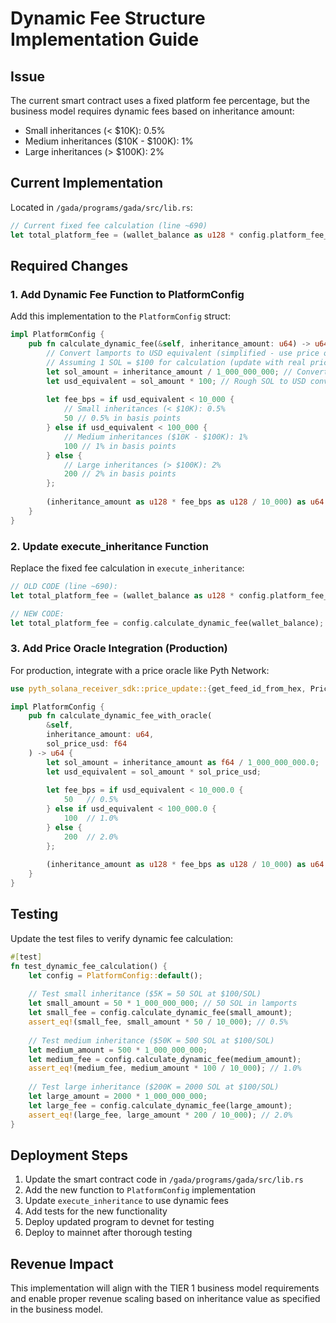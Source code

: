 # Dynamic Fee Structure Implementation Guide

## Issue
The current smart contract uses a fixed platform fee percentage, but the business model requires dynamic fees based on inheritance amount:
- Small inheritances (< $10K): 0.5%
- Medium inheritances ($10K - $100K): 1%
- Large inheritances (> $100K): 2%

## Current Implementation
Located in `/gada/programs/gada/src/lib.rs`:
```rust
// Current fixed fee calculation (line ~690)
let total_platform_fee = (wallet_balance as u128 * config.platform_fee_bps as u128 / 10000) as u64;
```

## Required Changes

### 1. Add Dynamic Fee Function to PlatformConfig
Add this implementation to the `PlatformConfig` struct:

```rust
impl PlatformConfig {
    pub fn calculate_dynamic_fee(&self, inheritance_amount: u64) -> u64 {
        // Convert lamports to USD equivalent (simplified - use price oracle in production)
        // Assuming 1 SOL = $100 for calculation (update with real price feed)
        let sol_amount = inheritance_amount / 1_000_000_000; // Convert lamports to SOL
        let usd_equivalent = sol_amount * 100; // Rough SOL to USD conversion
        
        let fee_bps = if usd_equivalent < 10_000 {
            // Small inheritances (< $10K): 0.5%
            50 // 0.5% in basis points
        } else if usd_equivalent < 100_000 {
            // Medium inheritances ($10K - $100K): 1%
            100 // 1% in basis points
        } else {
            // Large inheritances (> $100K): 2%
            200 // 2% in basis points
        };
        
        (inheritance_amount as u128 * fee_bps as u128 / 10_000) as u64
    }
}
```

### 2. Update execute_inheritance Function
Replace the fixed fee calculation in `execute_inheritance`:

```rust
// OLD CODE (line ~690):
let total_platform_fee = (wallet_balance as u128 * config.platform_fee_bps as u128 / 10000) as u64;

// NEW CODE:
let total_platform_fee = config.calculate_dynamic_fee(wallet_balance);
```

### 3. Add Price Oracle Integration (Production)
For production, integrate with a price oracle like Pyth Network:

```rust
use pyth_solana_receiver_sdk::price_update::{get_feed_id_from_hex, PriceUpdateV2};

impl PlatformConfig {
    pub fn calculate_dynamic_fee_with_oracle(
        &self, 
        inheritance_amount: u64,
        sol_price_usd: f64
    ) -> u64 {
        let sol_amount = inheritance_amount as f64 / 1_000_000_000.0;
        let usd_equivalent = sol_amount * sol_price_usd;
        
        let fee_bps = if usd_equivalent < 10_000.0 {
            50   // 0.5%
        } else if usd_equivalent < 100_000.0 {
            100  // 1.0%
        } else {
            200  // 2.0%
        };
        
        (inheritance_amount as u128 * fee_bps as u128 / 10_000) as u64
    }
}
```

## Testing
Update the test files to verify dynamic fee calculation:

```rust
#[test]
fn test_dynamic_fee_calculation() {
    let config = PlatformConfig::default();
    
    // Test small inheritance ($5K = 50 SOL at $100/SOL)
    let small_amount = 50 * 1_000_000_000; // 50 SOL in lamports
    let small_fee = config.calculate_dynamic_fee(small_amount);
    assert_eq!(small_fee, small_amount * 50 / 10_000); // 0.5%
    
    // Test medium inheritance ($50K = 500 SOL at $100/SOL)
    let medium_amount = 500 * 1_000_000_000;
    let medium_fee = config.calculate_dynamic_fee(medium_amount);
    assert_eq!(medium_fee, medium_amount * 100 / 10_000); // 1.0%
    
    // Test large inheritance ($200K = 2000 SOL at $100/SOL)
    let large_amount = 2000 * 1_000_000_000;
    let large_fee = config.calculate_dynamic_fee(large_amount);
    assert_eq!(large_fee, large_amount * 200 / 10_000); // 2.0%
}
```

## Deployment Steps
1. Update the smart contract code in `/gada/programs/gada/src/lib.rs`
2. Add the new function to `PlatformConfig` implementation
3. Update `execute_inheritance` to use dynamic fees
4. Add tests for the new functionality
5. Deploy updated program to devnet for testing
6. Deploy to mainnet after thorough testing

## Revenue Impact
This implementation will align with the TIER 1 business model requirements and enable proper revenue scaling based on inheritance value as specified in the business model.